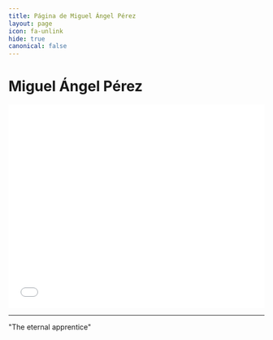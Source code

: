 ```yaml
---
title: Página de Miguel Ángel Pérez
layout: page
icon: fa-unlink
hide: true
canonical: false
---
```


# Miguel Ángel Pérez

<iframe id="datawrapper-chart-2EfE9" src="//datawrapper.dwcdn.net/2EfE9/1/" scrolling="no" frameborder="0" allowtransparency="true" style="width: 0; min-width: 100% !important;" height="400"></iframe><script type="text/javascript">if("undefined"==typeof window.datawrapper)window.datawrapper={};window.datawrapper["2EfE9"]={},window.datawrapper["2EfE9"].embedDeltas={"100":664,"200":488,"300":444,"400":417,"500":417,"700":373,"800":373,"900":373,"1000":373},window.datawrapper["2EfE9"].iframe=document.getElementById("datawrapper-chart-2EfE9"),window.datawrapper["2EfE9"].iframe.style.height=window.datawrapper["2EfE9"].embedDeltas[Math.min(1e3,Math.max(100*Math.floor(window.datawrapper["2EfE9"].iframe.offsetWidth/100),100))]+"px",window.addEventListener("message",function(a){if("undefined"!=typeof a.data["datawrapper-height"])for(var b in a.data["datawrapper-height"])if("2EfE9"==b)window.datawrapper["2EfE9"].iframe.style.height=a.data["datawrapper-height"][b]+"px"});</script>


---

"The eternal apprentice"

